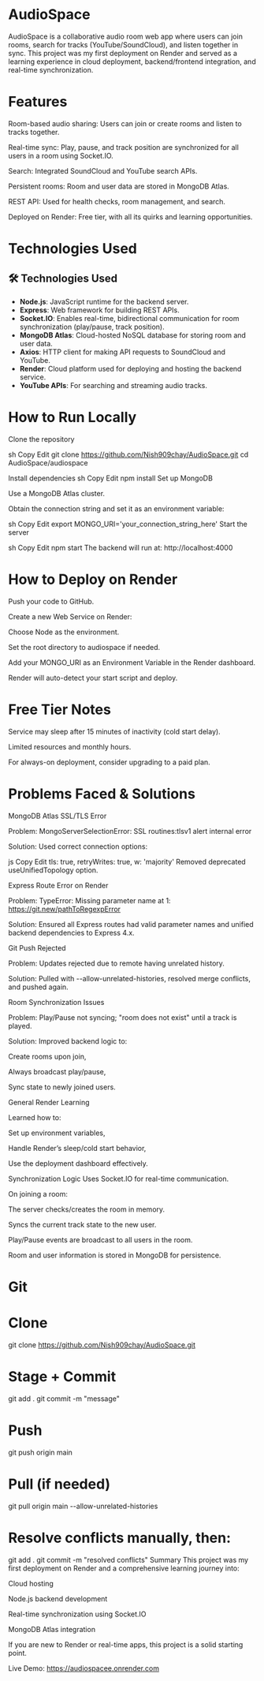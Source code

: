# AudioSpace

AudioSpace is a collaborative audio room web app where users can join rooms, search for tracks (YouTube/SoundCloud), and listen together in sync.
This project was my first deployment on Render and served as a learning experience in cloud deployment, backend/frontend integration, and real-time synchronization.

# Features
Room-based audio sharing: Users can join or create rooms and listen to tracks together.

Real-time sync: Play, pause, and track position are synchronized for all users in a room using Socket.IO.

Search: Integrated SoundCloud and YouTube search APIs.

Persistent rooms: Room and user data are stored in MongoDB Atlas.

REST API: Used for health checks, room management, and search.

Deployed on Render: Free tier, with all its quirks and learning opportunities.

# Technologies Used
## 🛠️ Technologies Used

- **Node.js**: JavaScript runtime for the backend server.
- **Express**: Web framework for building REST APIs.
- **Socket.IO**: Enables real-time, bidirectional communication for room synchronization (play/pause, track position).
- **MongoDB Atlas**: Cloud-hosted NoSQL database for storing room and user data.
- **Axios**: HTTP client for making API requests to SoundCloud and YouTube.
- **Render**: Cloud platform used for deploying and hosting the backend service.
- **YouTube APIs**: For searching and streaming audio tracks.

# How to Run Locally

Clone the repository

sh
Copy
Edit
git clone https://github.com/Nish909chay/AudioSpace.git
cd AudioSpace/audiospace

Install dependencies
sh
Copy
Edit
npm install
Set up MongoDB

Use a MongoDB Atlas cluster.

Obtain the connection string and set it as an environment variable:

sh
Copy
Edit
export MONGO_URI='your_connection_string_here'
Start the server

sh
Copy
Edit
npm start
The backend will run at:
http://localhost:4000

# How to Deploy on Render

Push your code to GitHub.

Create a new Web Service on Render:

Choose Node as the environment.

Set the root directory to audiospace if needed.

Add your MONGO_URI as an Environment Variable in the Render dashboard.

Render will auto-detect your start script and deploy.

# Free Tier Notes
Service may sleep after 15 minutes of inactivity (cold start delay).

Limited resources and monthly hours.

For always-on deployment, consider upgrading to a paid plan.

# Problems Faced & Solutions

MongoDB Atlas SSL/TLS Error

Problem: MongoServerSelectionError: SSL routines:tlsv1 alert internal error

Solution: Used correct connection options:

js
Copy
Edit
tls: true, retryWrites: true, w: 'majority'
Removed deprecated useUnifiedTopology option.

Express Route Error on Render

Problem: TypeError: Missing parameter name at 1: https://git.new/pathToRegexpError

Solution: Ensured all Express routes had valid parameter names and unified backend dependencies to Express 4.x.

Git Push Rejected

Problem: Updates rejected due to remote having unrelated history.

Solution: Pulled with --allow-unrelated-histories, resolved merge conflicts, and pushed again.

Room Synchronization Issues

Problem: Play/Pause not syncing; "room does not exist" until a track is played.

Solution: Improved backend logic to:

Create rooms upon join,

Always broadcast play/pause,

Sync state to newly joined users.

General Render Learning

Learned how to:

Set up environment variables,

Handle Render’s sleep/cold start behavior,

Use the deployment dashboard effectively.

Synchronization Logic
Uses Socket.IO for real-time communication.

On joining a room:

The server checks/creates the room in memory.

Syncs the current track state to the new user.

Play/Pause events are broadcast to all users in the room.

Room and user information is stored in MongoDB for persistence.

# Git 
# Clone
git clone https://github.com/Nish909chay/AudioSpace.git

# Stage + Commit
git add .
git commit -m "message"

# Push
git push origin main

# Pull (if needed)
git pull origin main --allow-unrelated-histories

# Resolve conflicts manually, then:
git add .
git commit -m "resolved conflicts"
Summary
This project was my first deployment on Render and a comprehensive learning journey into:

Cloud hosting

Node.js backend development

Real-time synchronization using Socket.IO

MongoDB Atlas integration

If you are new to Render or real-time apps, this project is a solid starting point.

Live Demo:
https://audiospacee.onrender.com
